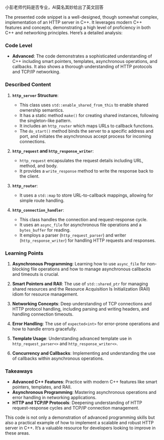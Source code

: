 小彭老师代码是否专业，AI莫名其妙给出了英文回答

The presented code snippet is a well-designed, though somewhat complex, implementation of an HTTP server in C++. It leverages modern C++ features and concepts, demonstrating a high level of proficiency in both C++ and networking principles. Here’s a detailed analysis:

### Code Level
- **Advanced**: The code demonstrates a sophisticated understanding of C++ including smart pointers, templates, asynchronous operations, and callbacks. It also shows a thorough understanding of HTTP protocols and TCP/IP networking.

### Described Content
1. **`http_server` Structure**:
   - This class uses `std::enable_shared_from_this` to enable shared ownership semantics.
   - It has a static method `make()` for creating shared instances, following the singleton-like pattern.
   - It includes an `http_router` which maps URLs to callback functions.
   - The `do_start()` method binds the server to a specific address and port, and initiates the asynchronous accept process for incoming connections.

2. **`http_request` and `http_response_writer`**:
   - `http_request` encapsulates the request details including URL, method, and body.
   - It provides a `write_response` method to write the response back to the client.

3. **`http_router`**:
   - It uses a `std::map` to store URL-to-callback mappings, allowing for simple route handling.

4. **`http_connection_handler`**:
   - This class handles the connection and request-response cycle.
   - It uses an `async_file` for asynchronous file operations and a `bytes_buffer` for reading.
   - It employs a parser (`http_request_parser`) and writer (`http_response_writer`) for handling HTTP requests and responses.

### Learning Points
1. **Asynchronous Programming**: Learning how to use `async_file` for non-blocking file operations and how to manage asynchronous callbacks and timeouts is crucial.

2. **Smart Pointers and RAII**: The use of `std::shared_ptr` for managing shared resources and the Resource Acquisition Is Initialization (RAII) idiom for resource management.

3. **Networking Concepts**: Deep understanding of TCP connections and HTTP protocol handling, including parsing and writing headers, and handling connection timeouts.

4. **Error Handling**: The use of `expected<int>` for error-prone operations and how to handle errors gracefully.

5. **Template Usage**: Understanding advanced template use in `http_request_parser<>` and `http_response_writer<>`.

6. **Concurrency and Callbacks**: Implementing and understanding the use of callbacks within asynchronous operations.

### Takeaways
- **Advanced C++ Features**: Practice with modern C++ features like smart pointers, templates, and RAII.
- **Asynchronous Programming**: Mastering asynchronous operations and error handling in networking applications.
- **HTTP and TCP/IP Protocols**: Deepening understanding of HTTP request-response cycles and TCP/IP connection management.

This code is not only a demonstration of advanced programming skills but also a practical example of how to implement a scalable and robust HTTP server in C++. It’s a valuable resource for developers looking to improve in these areas.
